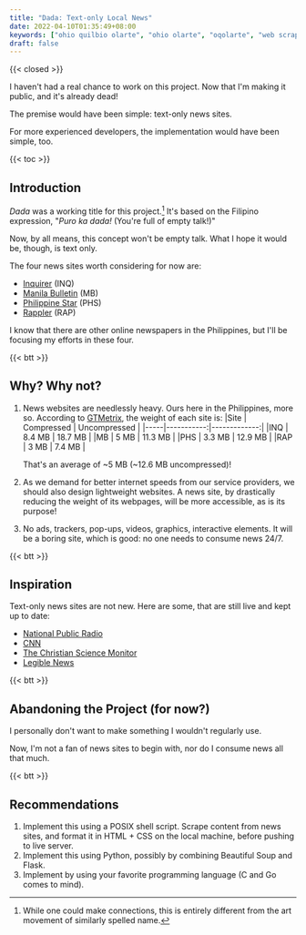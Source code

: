 ```yaml
---
title: "Dada: Text-only Local News"
date: 2022-04-10T01:35:49+08:00
keywords: ["ohio quilbio olarte", "ohio olarte", "oqolarte", "web scraping news", "python web scraping news"]
draft: false
---
```

{{< closed >}}

I haven't had a real chance to work on this project.
Now that I'm making it public,
and it's already dead!

The premise would have been simple:
text-only news sites.

For more experienced developers,
the implementation would have been simple, too.

{{< toc >}}

## Introduction

*Dada* was a working title for this project.[^dada]
It's based on the Filipino expression,
"*Puro ka dada!* (You're full of empty talk!)"

[^dada]: While one could make connections,
this is entirely different from the art movement of similarly spelled name.

Now, by all means, this concept won't be empty talk.
What I hope it would be, though, is text only.

The four news sites worth considering for now are:
- [Inquirer](https://www.inquirer.net) (INQ)
- [Manila Bulletin](https://mb.com.ph) (MB)
- [Philippine Star](https://www.philstar.com) (PHS)
- [Rappler](https://www.rappler.com) (RAP)

I know that there are other online newspapers in the Philippines,
but I'll be focusing my efforts in these four.

{{< btt >}}

## Why? Why not?

1. News websites are needlessly heavy.
Ours here in the Philippines, more so.
According to [GTMetrix](https://gtmetrix.com), the weight of each site is:
   |Site | Compressed | Uncompressed |
   |-----|-----------:|-------------:|
   |INQ  | 8.4 MB     | 18.7 MB      |
   |MB   | 5 MB       | 11.3 MB      |
   |PHS  | 3.3 MB     | 12.9 MB      |
   |RAP  | 3 MB       | 7.4 MB       |

   That's an average of ~5 MB (~12.6 MB uncompressed)!
1. As we demand for better internet speeds from our service providers,
we should also design lightweight websites.
A news site, by drastically reducing the weight of its webpages,
will be more accessible, as is its purpose!
1. No ads, trackers, pop-ups, videos, graphics, interactive elements.
It will be a boring site, which is good:
no one needs to consume news 24/7.

{{< btt >}}
## Inspiration

Text-only news sites are not new.
Here are some, that are still live and kept up to date:
- [National Public Radio](https://text.npr.org/)
- [CNN](https://lite.cnn.com/en)
- [The Christian Science Monitor](https://www.csmonitor.com/layout/set/text/textedition)
- [Legible News](https://legiblenews.com/)

{{< btt >}}
## Abandoning the Project (for now?)

I personally don't want to make something I wouldn't regularly use.

Now, I'm not a fan of news sites to begin with,
nor do I consume news all that much.

{{< btt >}}
## Recommendations

1. Implement this using a POSIX shell script.
Scrape content from news sites,
and format it in HTML + CSS on the local machine,
before pushing to live server.
1. Implement this using Python,
possibly by combining Beautiful Soup and Flask.
1. Implement by using your favorite programming language
(C and Go comes to mind).
